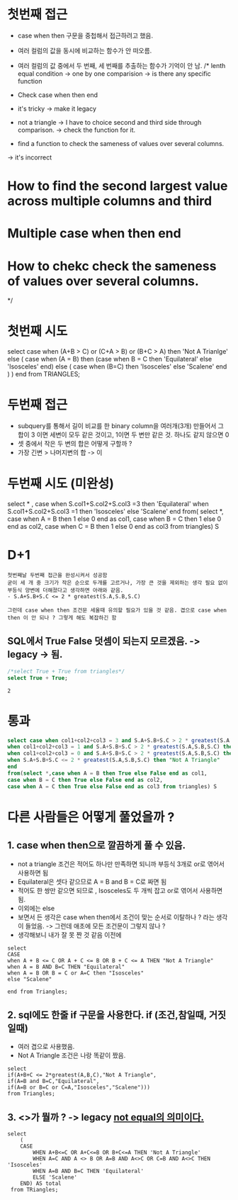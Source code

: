 # 첫번째 접근

- case when then 구문을 중첩해서 접근하려고 했음.
- 여러 컬럼의 값을 동시에 비교하는 함수가 안 떠오름.
- 여러 컬럼의 값 중에서 두 번째, 세 번째를 추출하는 함수가 기억이 안 남.
/*
lenth equal condition -> one by one comparision -> is there any specific function

- Check case when then end

- it's tricky -> make it legacy 

- not a triangle -> I have to choice second and third side through comparison. -> check the function for it.

- find a function to check the sameness of values over several columns.


-> it's incorrect

# How to find the second largest value across multiple columns and third
# Multiple case when then end
# How to chekc check the sameness of values over several columns.
*/


# 첫번째 시도

select case when (A+B > C) or (C+A > B) or (B+C > A) then 'Not A Trianlge' 
else (
    case when (A = B) then (case when B = C then 'Equilateral'
                            else 'Isosceles' 
                           end)
    else (
        case when (B=C) then 'Isosceles'
        else 'Scalene'
        end
    )
) end from TRIANGLES;


# 두번째 접근

- subquery를 통해서 길이 비교를 한 binary column을 여러개(3개) 만들어서 그 합이 3 이면 세변이 모두 같은 것이고, 1이면 두 변만 같은 것. 하나도 같지 않으면 0
- 셋 중에서 작은 두 변의 합은 어떻게 구할까 ?
- 가장 긴변 > 나머지변의 합 -> 이


# 두번째 시도 (미완성)

select * , 
case when S.col1+S.col2+S.col3 =3 then 'Equilateral'
when S.col1+S.col2+S.col3 =1 then 'Isosceles'
else 'Scalene'
end
from(
select *,
case when A = B then 1 else 0 end as col1,
case when B = C then 1 else 0 end as col2,
case when C = B then 1 else 0 end as col3
from triangles) S



# D+1
```
첫번째날 두번째 접근을 완성시켜서 성공함
굳이 세 개 중 크기가 작은 순으로 두개를 고르거나, 가장 큰 것을 제외하는 생각 필요 없이 부등식 양변에 더해졌다고 생각하면 아래와 같음.
- S.A+S.B+S.C <= 2 * greatest(S.A,S.B,S.C)

그런데 case when then 조건문 세울때 유의할 필요가 있을 것 같음. 겹으로 case when then 이 안 되나 ? 그렇게 해도 복잡하긴 함
```

## SQL에서 True False 덧셈이 되는지 모르겠음. -> legacy -> 됨.
```sql
/*select True + True from triangles*/
select True + True;
```

```
2
```

# 통과
```sql
select case when col1+col2+col3 = 3 and S.A+S.B+S.C > 2 * greatest(S.A,S.B,S.C) then "Equilateral"
when col1+col2+col3 = 1 and S.A+S.B+S.C > 2 * greatest(S.A,S.B,S.C) then "Isosceles" 
when col1+col2+col3 = 0 and S.A+S.B+S.C > 2 * greatest(S.A,S.B,S.C) then "Scalene" 
when S.A+S.B+S.C <= 2 * greatest(S.A,S.B,S.C) then "Not A Triangle" 
end
from(select *,case when A = B then True else False end as col1,
case when B = C then True else False end as col2,
case when A = C then True else False end as col3 from triangles) S
```




# 다른 사람들은 어떻게 풀었을까 ?

## 1. case when then으로 깔끔하게 풀 수 있음.
- not a triangle 조건은 적어도 하나만 만족하면 되니까 부등식 3개로 or로 엮어서 사용하면 됨
- Equilateral은 셋다 같으므로 A = B and B = C로 짜면 됨
- 적어도 한 쌍만 같으면 되므로 , Isosceles도 두 개씩 잡고 or로 엮어서 사용하면 됨.
- 이외에는 else
- 보면서 든 생각은 case when then에서 조건이 맞는 순서로 이탈하나 ? 라는 생각이 들었음. -> 그런데 애초에 모든 조건문이 그렇지 않나 ?
- 생각해보니 내가 잘 못 짠 것 같음 이전에
```
select
CASE 
when A + B <= C OR A + C <= B OR B + C <= A THEN "Not A Triangle"
when A = B AND B=C THEN "Equilateral" 
when A = B OR B = C or A=C then "Isosceles"
else "Scalene" 

end from Triangles;
```

## 2. sql에도 한줄 if 구문을 사용한다. if (조건,참일때, 거짓일때)
- 여러 겹으로 사용했음.
- Not A Triangle 조건은 나랑 똑같이 짰음.
```
select 
if(A+B+C <= 2*greatest(A,B,C),"Not A Triangle",
if(A=B and B=C,"Equilateral",
if(A=B or B=C or C=A,"Isosceles","Scalene")))
from Triangles;
```

## 3. <>가 뭘까 ? -> legacy [not equal의 의미이다.](https://stackoverflow.com/questions/39075213/what-is-the-meaning-of-in-mysql-query/39075250)
```
select
    (
    CASE 
        WHEN A+B<=C OR A+C<=B OR B+C<=A THEN 'Not A Triangle'
        WHEN A=C AND A <> B OR A=B AND A<>C OR C=B AND A<>C THEN 'Isosceles'
        WHEN A=B AND B=C THEN 'Equilateral'
        ELSE 'Scalene'
    END) AS total
 from TRiangles;
```
